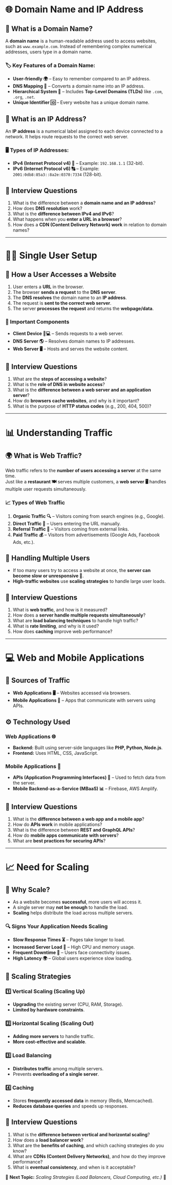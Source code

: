 # 🌐 Domain Name and IP Address  

## 🔹 What is a Domain Name?  
A **domain name** is a human-readable address used to access websites, such as `www.example.com`. Instead of remembering complex numerical addresses, users type in a domain name.  

### 🏷️ Key Features of a Domain Name:  
- **User-friendly 🌍** – Easy to remember compared to an IP address.  
- **DNS Mapping 🔄** – Converts a domain name into an IP address.  
- **Hierarchical System 📂** – Includes **Top-Level Domains (TLDs)** like `.com`, `.org`, `.net`.  
- **Unique Identifier 🆔** – Every website has a unique domain name.  

## 🔹 What is an IP Address?  
An **IP address** is a numerical label assigned to each device connected to a network. It helps route requests to the correct web server.  

### 🖥️ Types of IP Addresses:  
- **IPv4 (Internet Protocol v4) 🔢** – Example: `192.168.1.1` (32-bit).  
- **IPv6 (Internet Protocol v6) 🔠** – Example: `2001:0db8:85a3::8a2e:0370:7334` (128-bit).  

## 🤔 Interview Questions  
1. What is the difference between a **domain name and an IP address**?  
2. How does **DNS resolution** work?  
3. What is the **difference between IPv4 and IPv6**?  
4. What happens when you **enter a URL in a browser**?  
5. How does a **CDN (Content Delivery Network) work** in relation to domain names?  

---

# 🧑‍💻 Single User Setup  

## 🔄 How a User Accesses a Website  
1. User enters a **URL** in the browser.  
2. The browser **sends a request** to the **DNS server**.  
3. The **DNS resolves** the domain name to an **IP address**.  
4. The request is **sent to the correct web server**.  
5. The server **processes the request** and returns the **webpage/data**.  

### 🔗 Important Components  
- **Client Device 📱💻** – Sends requests to a web server.  
- **DNS Server 🌎** – Resolves domain names to IP addresses.  
- **Web Server 🖥️** – Hosts and serves the website content.  

## 🤔 Interview Questions  
1. What are the **steps of accessing a website**?  
2. What is the **role of DNS in website access**?  
3. What is the **difference between a web server and an application server**?  
4. How do **browsers cache websites**, and why is it important?  
5. What is the purpose of **HTTP status codes** (e.g., 200, 404, 500)?  

---

# 📊 Understanding Traffic  

## 🌍 What is Web Traffic?  
Web traffic refers to the **number of users accessing a server** at the same time.  
Just like a **restaurant 🍽️** serves multiple customers, a **web server 🖥️** handles multiple user requests simultaneously.  

### 📈 Types of Web Traffic  
1. **Organic Traffic 🔍** – Visitors coming from search engines (e.g., Google).  
2. **Direct Traffic 🏁** – Users entering the URL manually.  
3. **Referral Traffic 🔗** – Visitors coming from external links.  
4. **Paid Traffic 💰** – Visitors from advertisements (Google Ads, Facebook Ads, etc.).  

## 🚦 Handling Multiple Users  
- If too many users try to access a website at once, the **server can become slow or unresponsive 🛑**.  
- **High-traffic websites** use **scaling strategies** to handle large user loads.  

## 🤔 Interview Questions  
1. What is **web traffic**, and how is it measured?  
2. How does a **server handle multiple requests simultaneously**?  
3. What are **load balancing techniques** to handle high traffic?  
4. What is **rate limiting**, and why is it used?  
5. How does **caching** improve web performance?  

---

# 💻 Web and Mobile Applications  

## 🚀 Sources of Traffic  
- **Web Applications 🖥️** – Websites accessed via browsers.  
- **Mobile Applications 📱** – Apps that communicate with servers using APIs.  

## ⚙️ Technology Used  
### Web Applications 🌐  
- **Backend:** Built using server-side languages like **PHP, Python, Node.js**.  
- **Frontend:** Uses HTML, CSS, JavaScript.  

### Mobile Applications 📱  
- **APIs (Application Programming Interfaces) 🔄** – Used to fetch data from the server.  
- **Mobile Backend-as-a-Service (MBaaS) 📊** – Firebase, AWS Amplify.  

## 🤔 Interview Questions  
1. What is the **difference between a web app and a mobile app**?  
2. How do **APIs work** in mobile applications?  
3. What is the difference between **REST and GraphQL APIs**?  
4. How do **mobile apps communicate with servers**?  
5. What are **best practices for securing APIs**?  

---

# 📈 Need for Scaling  

## 🤔 Why Scale?  
- As a website becomes **successful**, more users will access it.  
- A single server may **not be enough** to handle the load.  
- **Scaling** helps distribute the load across multiple servers.  

### 🔍 Signs Your Application Needs Scaling  
- **Slow Response Times ⏳** – Pages take longer to load.  
- **Increased Server Load 🚦** – High CPU and memory usage.  
- **Frequent Downtime 🛑** – Users face connectivity issues.  
- **High Latency 🌍** – Global users experience slow loading.  

## 🔄 Scaling Strategies  
### 1️⃣ Vertical Scaling (Scaling Up)  
- **Upgrading** the existing server (CPU, RAM, Storage).  
- **Limited by hardware constraints**.  

### 2️⃣ Horizontal Scaling (Scaling Out)  
- **Adding more servers** to handle traffic.  
- **More cost-effective and scalable**.  

### 3️⃣ Load Balancing  
- **Distributes traffic** among multiple servers.  
- Prevents **overloading of a single server**.  

### 4️⃣ Caching  
- Stores **frequently accessed data** in memory (Redis, Memcached).  
- **Reduces database queries** and speeds up responses.  

## 🤔 Interview Questions  
1. What is the **difference between vertical and horizontal scaling**?  
2. How does a **load balancer work**?  
3. What are the **benefits of caching**, and which caching strategies do you know?  
4. What are **CDNs (Content Delivery Networks)**, and how do they improve performance?  
5. What is **eventual consistency**, and when is it acceptable?  

📌 **Next Topic:** *Scaling Strategies (Load Balancers, Cloud Computing, etc.)* 🚀  

